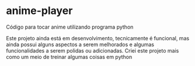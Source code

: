 # anime-player
Código para tocar anime utilizando programa python

Este projeto ainda está em desenvolvimento, tecnicamente é funcional, mas ainda possui alguns aspectos a serem melhorados e algumas funcionalidades a serem polidas ou adicionadas.
Criei este projeto mais como um meio de treinar algumas coisas em python

